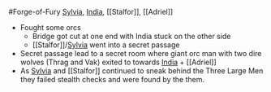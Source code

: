 #Forge-of-Fury 
[Sylvia](PCs/Past/Sylvia.md), [India](PCs/Current/India.md), [[Stalfor]], [[Adriel]]

- Fought some orcs
	- Bridge got cut at one end with India stuck on the other side
	- [[Stalfor]]/[Sylvia](PCs/Past/Sylvia.md) went into a secret passage
- Secret passage lead to a secret room where giant orc man with two dire wolves (Thrag and Vak) exited to towards [India](PCs/Current/India.md) + [[Adriel]]
- As [Sylvia](PCs/Past/Sylvia.md) and [[Stalfor]] continued to sneak behind the Three Large Men they failed stealth checks and were found by the them.